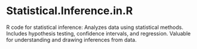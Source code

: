 # Statistical.Inference.in.R
R code for statistical inference: Analyzes data using statistical methods. Includes hypothesis testing, confidence intervals, and regression. Valuable for understanding and drawing inferences from data.
